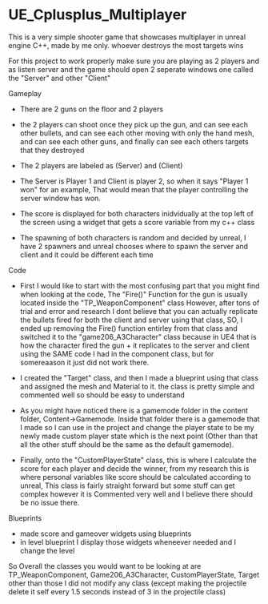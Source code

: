 # UE_Cplusplus_Multiplayer
This is a very simple shooter game that showcases multiplayer in unreal engine C++, made by me only. whoever destroys the most targets wins


For this project to work properly make sure you are playing as 2 players and as listen server and the game should open 2 seperate windows one called the "Server" and other "Client" 

Gameplay

- There are 2 guns on the floor and 2 players 

- the 2 players can shoot once they pick up the gun,  and can see each other bullets, and can see each other moving with only the hand mesh, and can see each other guns, and finally can see each others targets that they destroyed

- The 2 players are labeled as (Server) and (Client)

- The Server is Player 1 and Client is player 2, so when it says "Player 1 won" for an example, 
That would mean that the player controlling the server window has won. 

- The score is displayed for both characters inidvidually at the top left of the screen using a widget that gets a score variable from my c++ class 

- The spawning of both characters is random and decided by unreal, I have 2 spawners and unreal chooses where to spawn the server and client and it could be different each time



Code

- First I would like to start with the most confusing part that you might find when looking at the code, The "Fire()" Function for the gun is usually located inside the "TP_WeaponComponent" class
However, after tons of trial and error and research I dont believe that you can actually replicate the bullets fired for both the client and server using that class,
SO, I ended up removing the Fire() function entirley from that class and switched it to the "game206_A3Character" class because in UE4 that is how the character fired the gun + it replicates to the server and client 
using the SAME code I had in the component class, but for somereaason it just did not work there. 

- I created the "Target" class, and then I made a blueprint using that class and assigned the mesh and Material to it.
the class is pretty simple and commented well so should be easy to understand

- As you might have noticed there is a gamemode folder in the content folder, Content->Gamemode. Inside that folder there is a gamemode that I made so I can use in the project 
and change the player state to be my newly made custom player state which is the next point (Other than that all the other stuff should be the same as the default gamemode).

- Finally, onto the "CustomPlayerState" class, this is where I calculate the score for each player and decide the winner, from my research this is where personal variables like score should be calculated according to unreal, This class is fairly straight forward but some stuff can get complex however it is Commented very well and I believe there should be no issue there.


Blueprints 
- made score and gameover widgets using blueprints 
- in level blueprint I display those widgets wheneever needed and I change the level 


So Overall the classes you would want to be looking at are 
TP_WeaponComponent, Game206_A3Character, CustomPlayerState, Target
other than those I did not modify any class (except making the projectile delete it self every 1.5 seconds instead of 3 in the projectile class)
